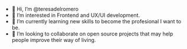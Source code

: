 - 👋 Hi, I’m @teresadelromero
- 👀 I’m interested in Frontend and UX/UI development. 
- 🌱 I’m currently learning new skills to become the profesional I want to be.
- 💞️ I’m looking to collaborate on open source projects that may help people improve their way of living.

<!---
teresadelromero/teresadelromero is a ✨ special ✨ repository because its `README.md` (this file) appears on your GitHub profile.
You can click the Preview link to take a look at your changes.
--->
